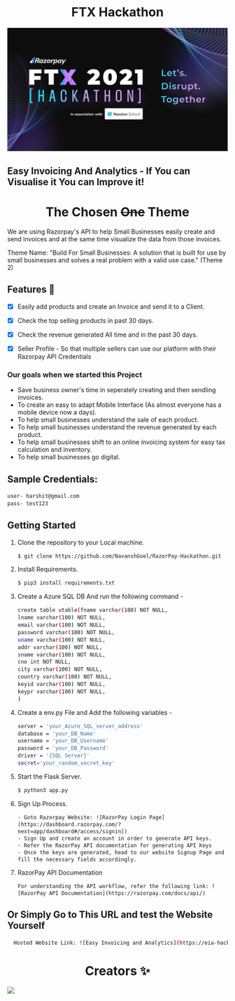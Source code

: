 <h1 align=center> FTX Hackathon</h1>

![carbon (1)](https://raw.githubusercontent.com/NavanshGoel/RazorPay-Hackathon/main/static/img/c8ee0b1482ad4d8caa4db16c82dcc560.png)


## Easy Invoicing And Analytics - If You can Visualise it You can Improve it!



<h1 align=center> The Chosen <strike>One</strike> Theme </h1>

We are using Razorpay's API to help Small Businesses easily create and send invoices and at the same time visualize the data from those invoices.

Theme Name: "Build For Small Businesses: A solution that is built for use by small businesses and solves a real problem with a valid use case." (Theme 2)

## Features 👣

- [x] Easily add products and create an Invoice and send it to a Client.
- [x] Check the top selling products in past 30 days.
- [x] Check the revenue generated All time and in the past 30 days. 
- [x] Seller Profile - So that multiple sellers can use our platform with their Razorpay API Credentials


### Our goals when we started this Project

* Save business owner's time in seperately creating and then sendling invoices.
* To create an easy to adapt Mobile Interface (As almost everyone has a mobile device now a days).
* To help small businesses understand the sale of each product.
* To help small businesses understand the revenue generated by each product.
* To help small businesses shift to an online invoicing system for easy tax calculation and inventory.
* To help small businesses go digital.

## Sample Credentials:
```bash
user- harshit@gmail.com
pass- test123
   ```
## Getting Started


1. Clone the repository to your Local machine.

   ```bash
   $ git clone https://github.com/NavanshGoel/RazorPay-Hackathon.git
   ```

2. Install Requirements.

   ```bash
   $ pip3 install requirements.txt
   ```
3. Create a Azure SQL DB And run the following command - 
	```bash
	create table utable(fname varchar(100) NOT NULL,
	lname varchar(100) NOT NULL,
	email varchar(100) NOT NULL,
	password varchar(100) NOT NULL,
	uname varchar(100) NOT NULL,
	addr varchar(100) NOT NULL,
	sname varchar(100) NOT NULL,
	cno int NOT NULL,
	city varchar(100) NOT NULL,
	country varchar(100) NOT NULL,
	keyid varchar(100) NOT NULL,
	keypr varchar(100) NOT NULL,
	)
   ```
3. Create a env.py File and Add the following variables - 
	```bash
	server = 'your_Azure_SQL_server_address'
	database = 'your_DB_Name'
	username = 'your_DB_Username'
	password = 'your_DB_Password'
	driver = '{SQL Server}'
	secret='your_random_secret_key'
   ```

4. Start the Flask Server.

   ```bash
   $ python3 app.py
   ```

5. Sign Up Process.

   ```
   - Goto Razorpay Website: ![RazorPay Login Page](https://dashboard.razorpay.com/?next=app/dashboard#/access/signin])
   - Sign Up and create an account in order to generate API keys.
   - Refer the RazorPay API documentation for generating API Keys
   - Once the keys are generated, head to our website Signup Page and fill the necessary fields accordingly.
   ```

6. RazorPay API Documentation

   ```
   For understanding the API workflow, refer the following link: ![RazorPay API Documentation](https://razorpay.com/docs/api/)
   ```

## Or Simply Go to This URL and test the Website Yourself

 ```bash
   Hosted Website Link: ![Easy Invoicing and Analytics](https://eia-hack.herokuapp.com/)
 ```
<h1 align=center> Creators ✨ </h1>


<a href="https://github.com/NavanshGoel/RazorPay-Hackathon/graphs/contributors">
  <img src="https://contrib.rocks/image?repo=NavanshGoel/RazorPay-Hackathon" />
</a>






